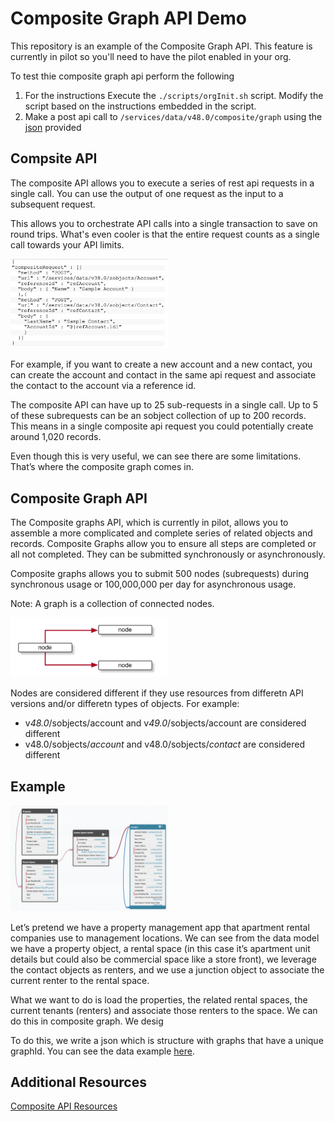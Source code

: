# Composite Graph API Demo

This repository is an example of the Composite Graph API. This feature is currently in pilot so you'll need to have the pilot enabled in your org.

To test thie composite graph api perform the following 

1. For the instructions Execute the `./scripts/orgInit.sh` script. Modify the script based on the instructions embedded in the script. 
2. Make a post api call to `/services/data/v48.0/composite/graph` using the [json](/data/dataload.json) provided


## Compsite API
The composite API allows you to execute a series of rest api requests in a single call. You can use the output of one request as the input to a subsequent request. 

This allows you to orchestrate API calls into a single transaction to save on round trips. What's even cooler is that the entire request counts as a single call towards your API limits.  


<img src="images/compositeApiRequest.png" width="50%">


For example, if you want to create a new account and a new contact,  you can create the account and contact in the same api request and associate the contact to the account via a reference id. 

The composite API can have up to 25 sub-requests in a single call. Up to 5 of these subrequests can be an sobject collection of up to 200 records. This means in a single composite api request you could potentially create around 1,020 records. 

Even though this is very useful, we can see there are some limitations. That’s where the composite graph comes in. 



## Composite Graph API
The Composite graphs API, which is currently in pilot,  allows you to assemble a more complicated and complete series of related objects and records. Composite Graphs allow you to ensure all steps are completed or all not completed. They can be submitted synchronously or asynchronously. 

Composite graphs allows you to submit 500 nodes (subrequests) during synchronous usage or 100,000,000 per day for asynchronous usage. 

Note: A graph is a collection of connected nodes. 

<img src="images/nodeDiagram.png" width="50%">


Nodes are considered different if they use resources from differetn API versions and/or differetn types of objects.
For example: 

* v*48.0*/sobjects/account and v*49.0*/sobjects/account are considered different
* v48.0/sobjects/*account* and v48.0/sobjects/*contact* are considered different

## Example
<img src="images/ExampleDataModel.png" width="50%">

Let’s pretend we have a property management app that apartment rental companies use to management locations. 
We can see from the data model we have a property object, a rental space (in this case it’s apartment unit details but could also be commercial space like a store front), we leverage the contact objects as renters, and we use a junction object to  associate the current renter to the rental space. 

What we want to do is load the properties, the related rental spaces, the current tenants (renters) and associate those renters to the space. We can do this in composite graph.  We desig

To do this, we write a json which is structure with graphs that have a unique graphId.  You can see the data example [here](/data/dataload.json).



## Additional Resources 
[Composite API Resources](https://developer.salesforce.com/docs/atlas.en-us.api_rest.meta/api_rest/resources_composite.htm)


